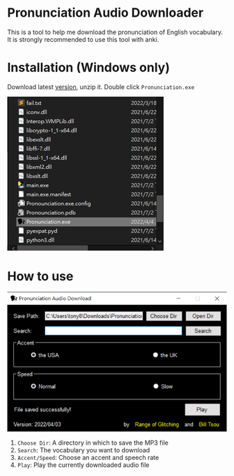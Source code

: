 # Pronunciation Audio Downloader

This is a tool to help me download the pronunciation of English vocabulary. It is strongly recommended to use this tool with anki.

# **Installation (Windows only)**

Download latest [version](https://github.com/RangeOfGlitching/Pronunciation_Audio_Downloader/releases/download/Release1.1.0/20220404.Pronunciation_Executable.zip), unzip it.  Double click `Pronunciation.exe` 

![alt text](https://github.com/RangeOfGlitching/Pronunciation_Audio_Downloader/blob/master/img/PronuncationEXE.png?raw=true)

# How to use

![alt text](https://github.com/RangeOfGlitching/Pronunciation_Audio_Downloader/blob/master/img/GUI.png?raw=true)

1. `Choose Dir`:  A directory in which to save the MP3 file
2. `Search`: The vocabulary you want to download
3. `Accent/Speed`: Choose an accent and speech rate
4. `Play`:  Play the currently downloaded audio file